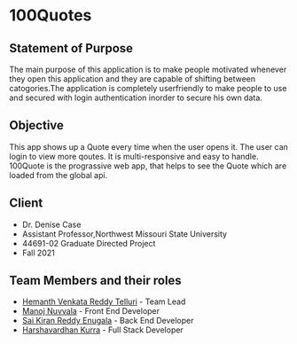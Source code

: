 
# 100Quotes

## Statement of Purpose
The main purpose of this application is to make people motivated whenever they open this application and they are capable of shifting between catogories.The application is completely userfriendly to make people to use and secured with login authentication inorder to secure his own data.

## Objective
This app shows up a Quote every time when the user opens it. The user can login to view more qoutes. It is multi-responsive and easy to handle. 100Quote is the prograssive web app, that helps to see the Quote which are loaded from the global api.

## Client
- Dr. Denise Case
- Assistant Professor,Northwest Missouri State University
- 44691-02 Graduate Directed Project
- Fall 2021

## Team Members and their roles

- [Hemanth Venkata Reddy Telluri](https://github.com/hemanth8056) - Team Lead
- [Manoj Nuvvala](https://github.com/manojnuvvala) - Front End Developer
- [Sai Kiran Reddy Enugala](https://github.com/saikiranreddyenugala) - Back End Developer
- [Harshavardhan Kurra](https://github.com/harshakurra123) - Full Stack Developer
